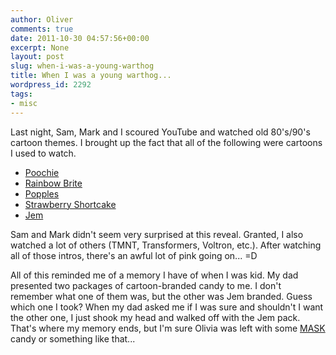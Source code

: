 ```yaml
---
author: Oliver
comments: true
date: 2011-10-30 04:57:56+00:00
excerpt: None
layout: post
slug: when-i-was-a-young-warthog
title: When I was a young warthog...
wordpress_id: 2292
tags:
- misc
---
```


Last night, Sam, Mark and I scoured YouTube and watched old 80's/90's cartoon themes.  I brought up the fact that all of the following were cartoons I used to watch.
<ul>
<li><a href="http://www.youtube.com/watch?v=Oln_448CFnk">Poochie</a></li>
<li><a href="http://www.youtube.com/watch?v=QqJtEyxHhkA">Rainbow Brite</a></li>
<li><a href="http://www.youtube.com/watch?v=HSFE5XKCeVI">Popples</a></li>
<li><a href="http://www.youtube.com/watch?v=Cu6Ul7Daxk4">Strawberry Shortcake</a></li>
<li><a href="http://www.youtube.com/watch?v=JNqrWm1M3Sc">Jem</a></li>
</ul>
Sam and Mark didn't seem very surprised at this reveal. Granted, I also watched a lot of others (TMNT, Transformers, Voltron, etc.).  After watching all of those intros, there's an awful lot of pink going on... =D

All of this reminded me of a memory I have of when I was kid.  My dad presented two packages of cartoon-branded candy to me.  I don't remember what one of them was, but the other was Jem branded.  Guess which one I took?  When my dad asked me if I was sure and shouldn't I want the other one, I just shook my head and walked off with the Jem pack.  That's where my memory ends, but I'm sure Olivia was left with some <a href="http://www.youtube.com/watch?v=M0BzBFWt8V8">MASK</a> candy or something like that...